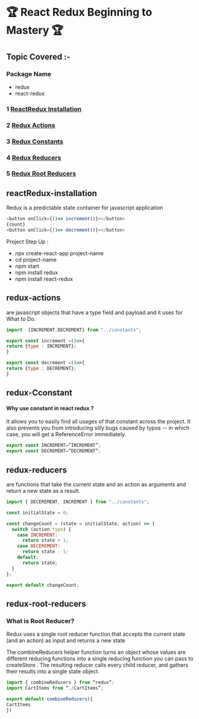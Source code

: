 # 🏆 React Redux Beginning to Mastery 🏆
## Topic Covered :-

### Package Name
- redux
- react-redux 

### 1 [ReactRedux Installation](#reactRedux-installation)
### 2 [Redux Actions](#redux-actions)
### 3 [Redux Constants](#redux-constant)
### 4 [Redux Reducers](#redux-reducers)
### 5 [Redux Root Reducers](#redux-root-reducers)
## reactRedux-installation
Redux is a predictable state container for javascript application

```javascript
<button onClick={()=> increment()}></button>
{count}
<button onClick={()=> decrement()}></button>
```
Project Step Up : 	

- npx create-react-app project-name
- cd project-name
- npm start
- npm install redux 
- npm install react-redux

## redux-actions

are javascript objects that have a type field and payload and it uses for What to Do.

```javascript
import  {INCREMENT,DECREMENT} from "../constants";

export const increment =()=>{
return {type : INCREMENT};
}

export const decrement =()=>{
return {type : DECREMENT};
}
```

## redux-Cconstant

#### Why use constant  in react redux ?
It allows you to easily find all usages of that constant across the project. It also prevents you from introducing silly bugs caused by typos -- in which case, you will get a ReferenceError immediately.


```javascript
export const INCREMENT=”INCREMENT”;
export const DECREMENT=”DECREMENT”;

```

## redux-reducers

are functions that take the current state and an action as arguments and return a new state as a result.

```javascript
import { DECEREMENT, INCREMENT } from "../constants";

const initialState = 0;

const changeCount = (state = initialState, action) => {
  switch (action.type) {
    case INCREMENT:
      return state + 1;
    case DECEREMENT:
      return state - 1;
    default:
      return state;
  }
};

export default changeCount;
```

## redux-root-reducers
### What is Root Reducer?
Redux uses a single root reducer function that accepts the current state (and an action) as input and returns a new state

The combineReducers helper function turns an object whose values are different reducing functions into a single reducing function you can pass to createStore . The resulting reducer calls every child reducer, and gathers their results into a single state object.
```javascript
import { combineReducers } from “redux”;
import CartItems from “./CartItems”;

export default combineReducers({
CartItems
})
```
